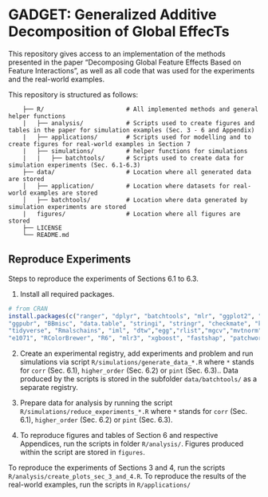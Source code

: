 # GADGET: Generalized Additive Decomposition of Global EffecTs

This repository gives access to an implementation of the methods
presented in the paper “Decomposing Global Feature Effects Based on Feature Interactions”, 
as well as all code that was used for the
experiments and the real-world examples.

This repository is structured as follows:

``` 
    ├── R/                       # All implemented methods and general helper functions  
    |   ├── analysis/            # Scripts used to create figures and tables in the paper for simulation examples (Sec. 3 - 6 and Appendix)
    |   ├── applications/        # Scripts used for modelling and to create figures for real-world examples in Section 7
    |   ├── simulations/         # helper functions for simulations
    |   |   ├── batchtools/      # Scripts used to create data for simulation experiments (Sec. 6.1-6.3)
    ├── data/                    # Location where all generated data are stored
    │   ├── application/         # Location where datasets for real-world examples are stored
    │   ├── batchtools/          # Location where data generated by simulation experiments are stored
    |   figures/                 # Location where all figures are stored
    ├── LICENSE
    └── README.md               
```



## Reproduce Experiments

Steps to reproduce the experiments of Sections 6.1 to 6.3.

1.  Install all required packages.

<!-- end list -->

``` r
# from CRAN
install.packages(c("ranger", "dplyr", "batchtools", "mlr", "ggplot2", "tidyr", "reshape2",
"ggpubr", "BBmisc", "data.table", "stringi", "stringr", "checkmate", "kernlab", "xtable", "devtools",
"tidyverse", "Rmalschains", "iml", "dtw","egg","rlist","mgcv","mvtnorm", "vip", "data.table",
"e1071", "RColorBrewer", "R6", "mlr3", "xgboost", "fastshap", "patchwork", "nnet"))

```

2.  Create an experimental registry, add experiments and problem and run simulations via
    script `R/simulations/generate_data_*.R` where `*` stands for `corr` (Sec. 6.1), `higher_order` (Sec. 6.2) or `pint` (Sec. 6.3).. Data produced by the scripts is stored in 
    the subfolder `data/batchtools/` as a separate registry.
    
3.  Prepare data for analysis by running the script `R/simulations/reduce_experiments_*.R` where `*` stands for `corr` (Sec. 6.1), `higher_order` (Sec. 6.2) or `pint` (Sec. 6.3).

4.  To reproduce figures and tables of Section 6 and respective Appendices, run the scripts in folder `R/analysis/`. Figures produced within the script are stored in `figures`.


To reproduce the experiments of Sections 3 and 4, run the scripts `R/analysis/create_plots_sec_3_and_4.R`. To reproduce the results of the real-world examples, run the scripts in `R/applications/` 
